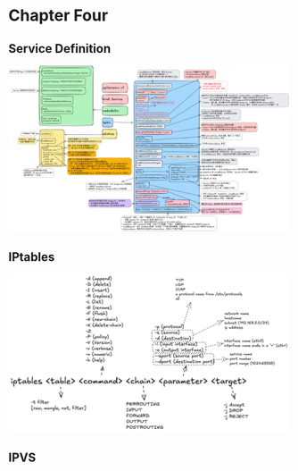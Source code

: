# Chapter Four

## Service Definition

![Service](../images/04-service.png)

## IPtables

![iptables](../images/04-iptables.png)

## IPVS
